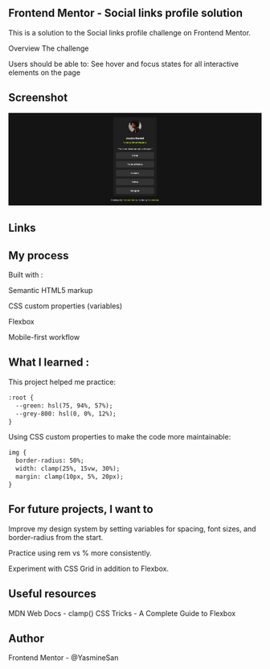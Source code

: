 
## Frontend Mentor - Social links profile solution

This is a solution to the Social links profile challenge on Frontend Mentor.

Overview The challenge

Users should be able to: See hover and focus states for all interactive elements on the page



## Screenshot

![preview](/assets/images/preview.png)



## Links



## My process

Built with :

Semantic HTML5 markup

CSS custom properties (variables)

Flexbox

Mobile-first workflow


## What I learned :



This project helped me practice:
```
:root {
  --green: hsl(75, 94%, 57%);
  --grey-800: hsl(0, 0%, 12%);
}
```

Using CSS custom properties to make the code more maintainable:
```
img {
  border-radius: 50%;
  width: clamp(25%, 15vw, 30%);
  margin: clamp(10px, 5%, 20px);
}
```

## For future projects, I want to

Improve my design system by setting variables for spacing, font sizes, and border-radius from the start.

Practice using rem vs % more consistently.

Experiment with CSS Grid in addition to Flexbox.


## Useful resources 

MDN Web Docs - clamp() 
CSS Tricks - A Complete Guide to Flexbox

## Author

Frontend Mentor - @YasmineSan